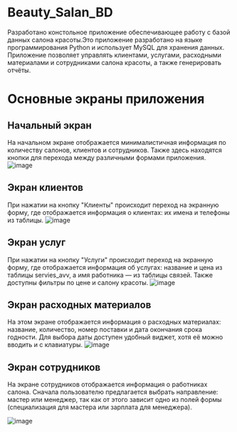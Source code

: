 # Beauty_Salan_BD
Разработано констольное приложение обеспечивающее работу с базой данных салона красоты.Это приложение разработано на языке программирования Python и использует MySQL для хранения данных. Приложение позволяет управлять клиентами, услугами, расходными материалами и сотрудниками салона красоты, а также генерировать отчёты.

# Основные экраны приложения
## Начальный экран
На начальном экране отображается минималистичная информация по количеству салонов, клиентов и сотрудников. Также здесь находятся кнопки для перехода между различными формами приложения.
![image](https://github.com/valaanchik/Beauty_Salan_BD/assets/113132500/25c73471-245b-4c93-9105-bc5e9c339e88)
## Экран клиентов
При нажатии на кнопку "Клиенты" происходит переход на экранную форму, где отображается информация о клиентах: их имена и телефоны из таблицы.
![image](https://github.com/valaanchik/Beauty_Salan_BD/assets/113132500/7b193b64-429d-453b-b131-942391c9adf0)
## Экран услуг
При нажатии на кнопку "Услуги" происходит переход на экранную форму, где отображается информация об услугах: название и цена из таблицы servies_avv, а имя работника — из таблицы связей. Также доступны фильтры по цене и салону красоты.
![image](https://github.com/valaanchik/Beauty_Salan_BD/assets/113132500/60b7cfb4-feb0-4159-93df-4a0666d38c6e)

## Экран расходных материалов
На этом экране отображается информация о расходных материалах: название, количество, номер поставки и дата окончания срока годности. Для выбора даты доступен удобный виджет, хотя её можно вводить и с клавиатуры.
![image](https://github.com/valaanchik/Beauty_Salan_BD/assets/113132500/3b398dd4-659f-48c7-85ac-983358794f43)

## Экран сотрудников
На экране сотрудников отображается информация о работниках салона. Сначала пользователю предлагается выбрать направление: мастер или менеджер, так как от этого зависит одно из полей формы (специализация для мастера или зарплата для менеджера).

![image](https://github.com/valaanchik/Beauty_Salan_BD/assets/113132500/ff62c7a2-14fa-45a2-8a91-5ea20b314cc7)
